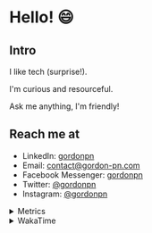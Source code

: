 # Hello! 😄

## Intro

I like tech (surprise!).

I'm curious and resourceful.

Ask me anything, I'm friendly!

## Reach me at

- LinkedIn: [gordonpn](https://www.linkedin.com/in/gordonpn/)
- Email: [contact@gordon-pn.com](mailto:contact@gordon-pn.com)
- Facebook Messenger: [gordonpn](https://www.messenger.com/t/Gordonpn)
- Twitter: [@gordonpn](https://twitter.com/Gordonpn)
- Instagram: [@gordonpn](https://www.instagram.com/gordonpn/)

<details>
  <summary>Metrics</summary>

  <img align="center" src="https://github.com/gordonpn/gordonpn/blob/master/github-metrics.svg" alt="GitHub Metrics">

</details>

<details>
  <summary>WakaTime</summary>

  <!--START_SECTION:waka-->
📊 **This Week I Spent My Time On** 

```text
💬 Programming Languages: 
Java                     3 hrs 18 mins       █████████████████████░░░░   85.93 % 
Brazil Dependency Config 17 mins             ██░░░░░░░░░░░░░░░░░░░░░░░   07.51 % 
INI                      8 mins              █░░░░░░░░░░░░░░░░░░░░░░░░   03.87 % 
Markdown                 4 mins              █░░░░░░░░░░░░░░░░░░░░░░░░   02.06 % 
XML                      1 min               ░░░░░░░░░░░░░░░░░░░░░░░░░   00.62 % 

🔥 Editors: 
IntelliJ IDEA            3 hrs 51 mins       █████████████████████████   100.00 % 
```


 Last Updated on 26/07/2024 10:22:01 UTC
<!--END_SECTION:waka-->
</details>
